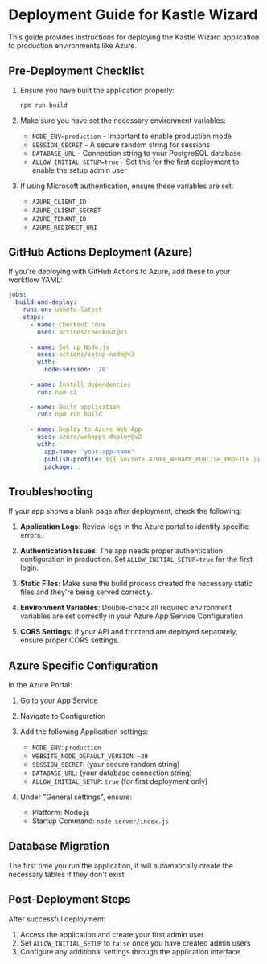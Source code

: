 # Deployment Guide for Kastle Wizard

This guide provides instructions for deploying the Kastle Wizard application to production environments like Azure.

## Pre-Deployment Checklist

1. Ensure you have built the application properly:
   ```bash
   npm run build
   ```

2. Make sure you have set the necessary environment variables:
   - `NODE_ENV=production` - Important to enable production mode
   - `SESSION_SECRET` - A secure random string for sessions
   - `DATABASE_URL` - Connection string to your PostgreSQL database
   - `ALLOW_INITIAL_SETUP=true` - Set this for the first deployment to enable the setup admin user

3. If using Microsoft authentication, ensure these variables are set:
   - `AZURE_CLIENT_ID`
   - `AZURE_CLIENT_SECRET` 
   - `AZURE_TENANT_ID`
   - `AZURE_REDIRECT_URI`

## GitHub Actions Deployment (Azure)

If you're deploying with GitHub Actions to Azure, add these to your workflow YAML:

```yaml
jobs:
  build-and-deploy:
    runs-on: ubuntu-latest
    steps:
      - name: Checkout code
        uses: actions/checkout@v3
        
      - name: Set up Node.js
        uses: actions/setup-node@v3
        with:
          node-version: '20'
          
      - name: Install dependencies
        run: npm ci
        
      - name: Build application
        run: npm run build
        
      - name: Deploy to Azure Web App
        uses: azure/webapps-deploy@v2
        with:
          app-name: 'your-app-name'
          publish-profile: ${{ secrets.AZURE_WEBAPP_PUBLISH_PROFILE }}
          package: .
```

## Troubleshooting

If your app shows a blank page after deployment, check the following:

1. **Application Logs**: Review logs in the Azure portal to identify specific errors.

2. **Authentication Issues**: The app needs proper authentication configuration in production. Set `ALLOW_INITIAL_SETUP=true` for the first login.

3. **Static Files**: Make sure the build process created the necessary static files and they're being served correctly.

4. **Environment Variables**: Double-check all required environment variables are set correctly in your Azure App Service Configuration.

5. **CORS Settings**: If your API and frontend are deployed separately, ensure proper CORS settings.

## Azure Specific Configuration

In the Azure Portal:

1. Go to your App Service
2. Navigate to Configuration
3. Add the following Application settings:
   - `NODE_ENV`: `production`
   - `WEBSITE_NODE_DEFAULT_VERSION`: `~20`
   - `SESSION_SECRET`: (your secure random string)
   - `DATABASE_URL`: (your database connection string)
   - `ALLOW_INITIAL_SETUP`: `true` (for first deployment only)

4. Under "General settings", ensure:
   - Platform: Node.js
   - Startup Command: `node server/index.js`

## Database Migration

The first time you run the application, it will automatically create the necessary tables if they don't exist.

## Post-Deployment Steps

After successful deployment:

1. Access the application and create your first admin user
2. Set `ALLOW_INITIAL_SETUP` to `false` once you have created admin users
3. Configure any additional settings through the application interface
